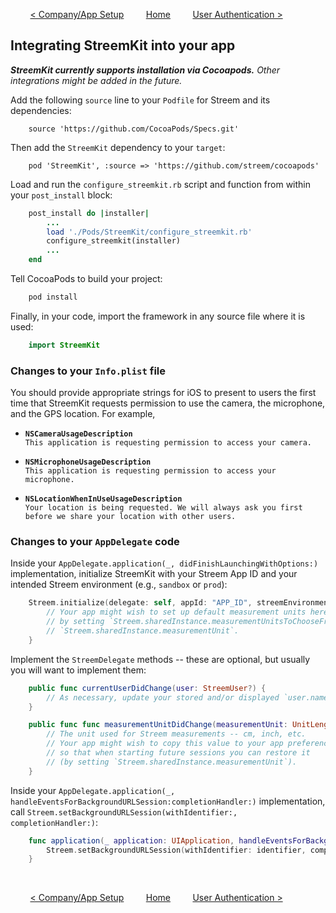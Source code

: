 &nbsp; &nbsp; &nbsp; &nbsp;
[< Company/App Setup](company_app.md)
&nbsp; &nbsp; &nbsp; &nbsp;
[Home](../README.md)
&nbsp; &nbsp; &nbsp; &nbsp;
[User Authentication >](authenticating.md)

## Integrating StreemKit into your app

_**StreemKit currently supports installation via Cocoapods.** Other integrations might be added in the future._

Add the following `source` line to your `Podfile` for Streem and its dependencies:

```
    source 'https://github.com/CocoaPods/Specs.git'
```

Then add the `StreemKit` dependency to your `target`:

```
    pod 'StreemKit', :source => 'https://github.com/streem/cocoapods'
```

Load and run the `configure_streemkit.rb` script and function from within your `post_install` block:

```ruby
    post_install do |installer|
        ...
        load './Pods/StreemKit/configure_streemkit.rb'
        configure_streemkit(installer)
        ...
    end
```

Tell CocoaPods to build your project:

```ruby
    pod install
```

Finally, in your code, import the framework in any source file where it is used:

```swift
    import StreemKit
```

### Changes to your `Info.plist` file

You should provide appropriate strings for iOS to present to users the first time that StreemKit requests permission to use the camera, the microphone, and the GPS location. For example,

-   **`NSCameraUsageDescription`**</br>
    `This application is requesting permission to access your camera.`

-   **`NSMicrophoneUsageDescription`**</br>
    `This application is requesting permission to access your microphone.`

-   **`NSLocationWhenInUseUsageDescription`**</br>
    `Your location is being requested. We will always ask you first before we share your location with other users.`

### Changes to your `AppDelegate` code

Inside your `AppDelegate.application(_, didFinishLaunchingWithOptions:)` implementation, initialize StreemKit with your Streem App ID and your intended Streem environment (e.g., `sandbox` or `prod`):

```swift
    Streem.initialize(delegate: self, appId: "APP_ID", streemEnvironment: "sandbox") {
        // Your app might wish to set up default measurement units here,
        // by setting `Streem.sharedInstance.measurementUnitsToChooseFrom` and
        // `Streem.sharedInstance.measurementUnit`.
    }
```

Implement the `StreemDelegate` methods -- these are optional, but usually you will want to implement them:

```swift
    public func currentUserDidChange(user: StreemUser?) {
        // As necessary, update your stored and/or displayed `user.name` and `user.id`
    }

    public func func measurementUnitDidChange(measurementUnit: UnitLength) {
        // The unit used for Streem measurements -- cm, inch, etc.
        // Your app might wish to copy this value to your app preferences,
        // so that when starting future sessions you can restore it
        // (by setting `Streem.sharedInstance.measurementUnit`).
    }
```

Inside your `AppDelegate.application(_, handleEventsForBackgroundURLSession:completionHandler:)` implementation, call `Streem.setBackgroundURLSession(withIdentifier:, completionHandler:)`:

```swift
    func application(_ application: UIApplication, handleEventsForBackgroundURLSession identifier: String, completionHandler: @escaping () -> Void) {
        Streem.setBackgroundURLSession(withIdentifier: identifier, completionHandler: completionHandler)
    }
```

&nbsp;

&nbsp; &nbsp; &nbsp; &nbsp;
[< Company/App Setup](company_app.md)
&nbsp; &nbsp; &nbsp; &nbsp;
[Home](../README.md)
&nbsp; &nbsp; &nbsp; &nbsp;
[User Authentication >](authenticating.md)
